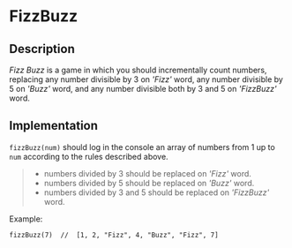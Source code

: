 # FizzBuzz

## Description

_Fizz Buzz_ is a game in which you should incrementally count numbers, replacing any number divisible by 3 on _'Fizz'_ word,
any number divisible by 5 on _'Buzz'_ word, and any number divisible both by 3 and 5 on _'FizzBuzz'_ word. 

## Implementation

`fizzBuzz(num)` should log in the console an array of numbers from 1 up to `num` according to the rules described above.

>- numbers divided by 3 should be replaced on _'Fizz'_ word.
>- numbers divided by 5 should be replaced on _'Buzz'_ word.
>- numbers divided by 3 and 5 should be replaced on _'FizzBuzz'_ word.


Example:

```
fizzBuzz(7)  //  [1, 2, "Fizz", 4, "Buzz", "Fizz", 7]
```
